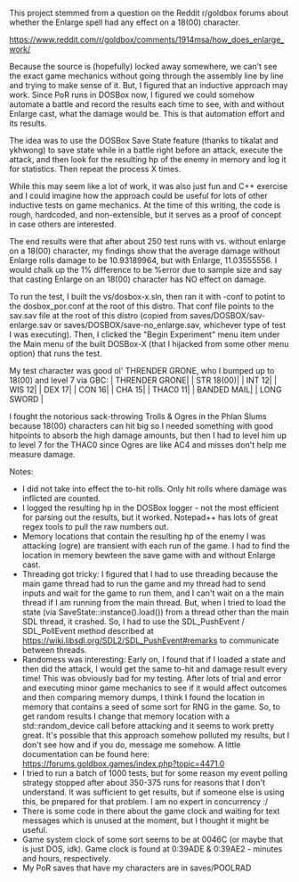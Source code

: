 This project stemmed from a question on the Reddit r/goldbox forums about whether the Enlarge spell had any effect on a 18(00) character.

https://www.reddit.com/r/goldbox/comments/1914msa/how_does_enlarge_work/

Because the source is (hopefully) locked away somewhere, we can't see the exact game mechanics without going through the assembly line by line and trying to make sense of it.  But, I figured that an inductive approach may work.  Since PoR runs in DOSBox now, I figured we could somehow automate a battle and record the results each time to see, with and without Enlarge cast, what the damage would be.  This is that automation effort and its results.  

The idea was to use the DOSBox Save State feature (thanks to tikalat and ykhwong) to save state while in a battle right before an attack, execute the attack, and then look for the resulting hp of the enemy in memory and log it for statistics.  Then repeat the process X times.  

While this may seem like a lot of work, it was also just fun and C++ exercise and I could imagine how the approach could be useful for lots of other inductive tests on game mechanics.  At the time of this writing, the code is rough, hardcoded, and non-extensible, but it serves as a proof of concept in case others are interested.

The end results were that after about 250 test runs with vs. without enlarge on a 18(00) character, my findings show that the average damage without Enlarge rolls damage to be 10.93189964, but with Enlarge, 11.03555556.  I would chalk up the 1% difference to be %error due to sample size and say that casting Enlarge on an 18(00) character has NO effect on damage.

To run the test, I built the vs/dosbox-x.sln, then ran it with -conf to potint to the dosbox_por.conf at the root of this distro.  That conf file points to the sav.sav file at the root of this distro (copied from saves/DOSBOX/sav-enlarge.sav or saves/DOSBOX/save-no_enlarge.sav, whichever type of test I was executing).  Then, I clicked the "Begin Experiment" menu item under the Main menu of the built DOSBox-X (that I hijacked from some other menu option) that runs the test.

My test character was good ol' THRENDER GRONE, who I bumped up to 18(00) and level 7 via GBC:
| THRENDER GRONE| 
| STR 18(00)| 
| INT 12| 
| WIS 12| 
| DEX 17| 
| CON 16| 
| CHA 15| 
| THAC0 11| 
| BANDED MAIL| 
| LONG SWORD | 

I fought the notorious sack-throwing Trolls & Ogres in the Phlan Slums because 18(00) characters can hit big so I needed something with good hitpoints to absorb the high damage amounts, but then I had to level him up to level 7 for the THAC0 since Ogres are like AC4 and misses don't help me measure damage.


Notes:
 - I did not take into effect the to-hit rolls.  Only hit rolls where damage was inflicted are counted.
 - I logged the resulting hp in the DOSBox logger - not the most efficient for parsing out the results, but it worked.  Notepad++ has lots of great regex tools to pull the raw numbers out.
 - Memory locations that contain the resulting hp of the enemy I was attacking (ogre) are transient with each run of the game.  I had to find the location in memory bewteen the save game with and without Enlarge cast.
 - Threading got tricky: I figured that I had to use threading because the main game thread had to run the game and my thread had to send inputs and wait for the game to run them, and I can't wait on a the main thread if I am running from the main thread.  But, when I tried to load the state (via SaveState::instance().load()) from a thread other than the main SDL thread, it crashed.  So, I had to use the SDL_PushEvent / SDL_PollEvent method described at https://wiki.libsdl.org/SDL2/SDL_PushEvent#remarks to communicate between threads.
 - Randomess was interesting:  Early on, I found that if I loaded a state and then did the attack, I would get the same to-hit and damage result every time!   This was obviously bad for my testing.  After lots of trial and error and executing minor game mechanics to see if it would affect outcomes and then comparing memory dumps, I think I found the location in memory that contains a seed of some sort for RNG in the game.  So, to get random results I change that memory location with a std::random_device call before attacking and it seems to work pretty great.  It's possible that this approach somehow polluted my results, but I don't see how and if you do, message me somehow.  A little documentation can be found here:  https://forums.goldbox.games/index.php?topic=4471.0
 - I tried to run a batch of 1000 tests, but for some reason my event polling strategy stopped after about 350-375 runs for reasons that I don't understand.  It was sufficient to get results, but if someone else is using this, be prepared for that problem.  I am no expert in concurrency :/
 - There is some code in there about the game clock and waiting for text messages which is unused at the moment, but I thought it might be useful.
 - Game system clock of some sort seems to be at 0046C (or maybe that is just DOS, idk).  Game clock is found at 0:39ADE & 0:39AE2 - minutes and hours, respectively.
 - My PoR saves that have my characters are in saves/POOLRAD
